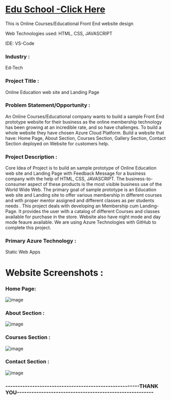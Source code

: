 # <a href="https://kind-desert-064f65910.1.azurestaticapps.net/">Edu School -Click Here</a>


This is Online Courses/Educational Front End website design

Web Technologies used: HTML, CSS, JAVASCRIPT

IDE: VS-Code

### Industry :
Ed-Tech

### Project Title :
Online Education web site and Landing Page

### Problem Statement/Opportunity :
An Online Courses/Educational company wants to build a sample Front End prototype website for their business as the online membership technology has been growing at an incredible rate, and so have  challenges. To build a whole website they have chosen Azure Cloud Platform. Build a website that have: Home Page, About Section, Courses Section, Gallery Section, Contact Section deployed on Website for customers help.

### Project Description :
Core Idea of Project is to build an sample prototype of Online Education web site and Landing Page with Feedback Message for a business company with the help of HTML, CSS, JAVASCRIPT. The business-to-consumer aspect of these products is the most visible business use of the World Wide Web. The primary goal of sample prototype is an Education web site and Landing site to offer various membership in different courses and with proper mentor assigned and different classes as per students needs . This project deals with developing an Membership cum Landing-Page. It provides the user with a catalog of different Courses and classes available for purchase in the store. Website also have night mode and day mode feaure available. We are using Azure Technologies with GitHub to complete this project.

### Primary Azure Technology :
Static Web Apps
 
# Website Screenshots :
### Home Page:
![image](https://user-images.githubusercontent.com/104511514/176636856-76b06e1d-da28-4f10-8ef7-a5848eddc872.png)
### About Section :
![image](https://user-images.githubusercontent.com/104511514/176637248-d87c1a7b-d2df-4f04-b792-a226eb3d61ee.png)
### Courses Section :
![image](https://user-images.githubusercontent.com/104511514/176637548-b5e2f9f2-1096-43f1-a8e9-5f506834881c.png)
### Contact Section :
![image](https://user-images.githubusercontent.com/104511514/176638067-3f30b18e-3313-4609-a893-5722e32dd4b5.png)

### -------------------------------------------------------THANK YOU--------------------------------------------------------
